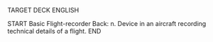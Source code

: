 TARGET DECK
ENGLISH

START
Basic
Flight-recorder
Back: n. Device in an aircraft recording technical details of a flight.
END
